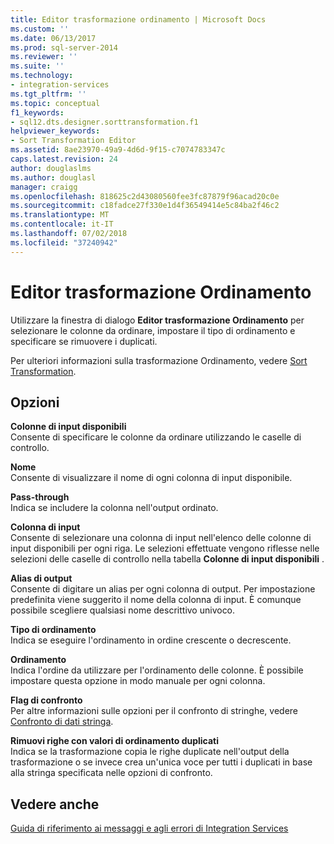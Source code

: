```yaml
---
title: Editor trasformazione ordinamento | Microsoft Docs
ms.custom: ''
ms.date: 06/13/2017
ms.prod: sql-server-2014
ms.reviewer: ''
ms.suite: ''
ms.technology:
- integration-services
ms.tgt_pltfrm: ''
ms.topic: conceptual
f1_keywords:
- sql12.dts.designer.sorttransformation.f1
helpviewer_keywords:
- Sort Transformation Editor
ms.assetid: 8ae23970-49a9-4d6d-9f15-c7074783347c
caps.latest.revision: 24
author: douglaslms
ms.author: douglasl
manager: craigg
ms.openlocfilehash: 818625c2d43080560fee3fc87879f96acad20c0e
ms.sourcegitcommit: c18fadce27f330e1d4f36549414e5c84ba2f46c2
ms.translationtype: MT
ms.contentlocale: it-IT
ms.lasthandoff: 07/02/2018
ms.locfileid: "37240942"
---
```

# <a name="sort-transformation-editor"></a>Editor trasformazione Ordinamento
  Utilizzare la finestra di dialogo **Editor trasformazione Ordinamento** per selezionare le colonne da ordinare, impostare il tipo di ordinamento e specificare se rimuovere i duplicati.  
  
 Per ulteriori informazioni sulla trasformazione Ordinamento, vedere [Sort Transformation](data-flow/transformations/sort-transformation.md).  
  
## <a name="options"></a>Opzioni  
 **Colonne di input disponibili**  
 Consente di specificare le colonne da ordinare utilizzando le caselle di controllo.  
  
 **Nome**  
 Consente di visualizzare il nome di ogni colonna di input disponibile.  
  
 **Pass-through**  
 Indica se includere la colonna nell'output ordinato.  
  
 **Colonna di input**  
 Consente di selezionare una colonna di input nell'elenco delle colonne di input disponibili per ogni riga. Le selezioni effettuate vengono riflesse nelle selezioni delle caselle di controllo nella tabella **Colonne di input disponibili** .  
  
 **Alias di output**  
 Consente di digitare un alias per ogni colonna di output. Per impostazione predefinita viene suggerito il nome della colonna di input. È comunque possibile scegliere qualsiasi nome descrittivo univoco.  
  
 **Tipo di ordinamento**  
 Indica se eseguire l'ordinamento in ordine crescente o decrescente.  
  
 **Ordinamento**  
 Indica l'ordine da utilizzare per l'ordinamento delle colonne. È possibile impostare questa opzione in modo manuale per ogni colonna.  
  
 **Flag di confronto**  
 Per altre informazioni sulle opzioni per il confronto di stringhe, vedere [Confronto di dati stringa](data-flow/comparing-string-data.md).  
  
 **Rimuovi righe con valori di ordinamento duplicati**  
 Indica se la trasformazione copia le righe duplicate nell'output della trasformazione o se invece crea un'unica voce per tutti i duplicati in base alla stringa specificata nelle opzioni di confronto.  
  
## <a name="see-also"></a>Vedere anche  
 [Guida di riferimento ai messaggi e agli errori di Integration Services](../../2014/integration-services/integration-services-error-and-message-reference.md)  
  
  
